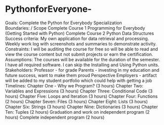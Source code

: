 # PythonforEveryone-
Goals: Complete the Python for Everybody Specialization</br>
Boundaries: / Scope Complete Course 1 Programming for Everybody (Getting Started with Python) 
Complete Course 2 Python Data Structures</br>
Success criteria: My own application for data retrieval and processing.
Weekly work log with screenshots and summaries to demonstrate activity.</br>
Constraints: I will be auditing the course for free so will be able to read and view the course content but not submit projects or earn the certification.</br>
Assumptions: The courses will be available for the duration of the semester.
I have all required software.
I can skip the Installing and Using Python units.</br>
Stakeholders: Professor - for grade
Parents - investing in my education and future success, want to make them proud
Perspective Employers - artifact will be added to my student portfolio which could help with getting a job</br>
Timelines: Chapter One - Why we Program? (3 hours)
Chapter Two: Variables and Expressions (3 hours)
Chapter Three: Conditional Code (3 hours)
Chapter Five: Loops and Iteration (3 hours)
Chapter Four: Functions (2 hours)
Chapter Seven: Files (3 hours)
Chapter Eight: Lists (3 hours)
Chapter Six: Strings (3 hours)
Chapter Nine: Dictionaries (3 hours)
Chapter Ten: Tuples (2 hours)
Graduation and work on independent program (2 hours)
Complete independent program (2 hours)</br>
